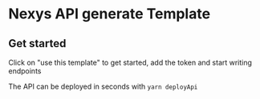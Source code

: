# Nexys API generate Template

## Get started

Click on "use this template" to get started, add the token and start writing endpoints

The API can be deployed in seconds with `yarn deployApi`

